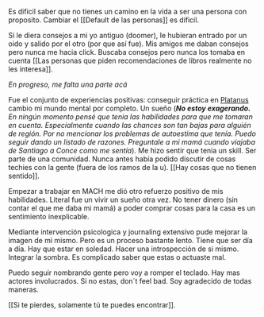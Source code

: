 Es dificil saber que no tienes un camino en la vida a ser una persona con proposito. Cambiar el [[Default de las personas]] es dificil.
 
Si le diera consejos a mi yo antiguo (doomer), le hubieran entrado por un oido y salido por el otro (por que así fue). Mis amigos me daban consejos pero nunca me hacia click. Buscaba consejos pero nunca los tomaba en cuenta [[Las personas que piden recomendaciones de libros realmente no les interesa]]. 

*En progreso, me falta una parte acá*

Fue el conjunto de experiencias positivas: conseguir práctica en [Platanus](https://platan.us/) cambio mi mundo mental por completo. Un sueño (***No estoy exagerando.** En ningún momento pensé que tenia las habilidades para que me tomaran en cuenta. Especialmente cuando las chances son tan bajas para alguién de región. Por no mencionar los problemas de autoestima que tenía. Puedo seguir dando un listado de razones. Preguntale a mi mamá cuando viajaba de Santiago a Conce como me sentía*). Me hizo sentir que tenia un skill. Ser parte de una comunidad. Nunca antes había podido discutir de cosas techies con la gente (fuera de los ramos de la u). [[Hay cosas que no tienen sentido]].

Empezar a trabajar en MACH me dió otro refuerzo positivo de mis habilidades. Literal fue un vivir un sueño otra vez. No tener dinero (sin contar el que me daba mi mamá) a poder comprar cosas para la casa es un sentimiento inexplicable.

Mediante intervención psicologica y journaling extensivo pude mejorar la imagen de mi mismo. Pero es un proceso bastante lento. Tiene que ser día a día. Hay que estar en soledad. Hacer una introspección de si mismo. Integrar la sombra. Es complicado saber que estas  o actuaste mal.


Puedo seguir nombrando gente pero voy a romper el teclado. Hay mas actores involucrados. Si no estas, don´t feel bad. Soy agradecido de todas maneras.

[[Si te pierdes, solamente tú te puedes encontrar]].









